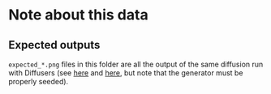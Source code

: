 # Note about this data

## Expected outputs

`expected_*.png` files in this folder are all the output of the same diffusion run with Diffusers (see [here](https://huggingface.co/docs/diffusers/main/en/using-diffusers/lcm) and [here](https://huggingface.co/docs/diffusers/main/en/using-diffusers/inference_with_lcm_lora), but note that the generator must be properly seeded).
